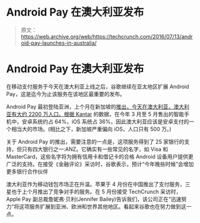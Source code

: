 # Android Pay 在澳大利亚发布

> 原文：<https://web.archive.org/web/https://techcrunch.com/2016/07/13/android-pay-launches-in-australia/>

# Android Pay 在澳大利亚发布

在移动支付服务于今天在澳大利亚上线之后，谷歌继续在亚太地区扩展 Android Pay，这是迄今为止该服务在该地区最重要的发布。

Android Pay 最初登陆亚洲，上个月在新加坡的[推出，今天在澳大利亚，澳大利亚有大约 2200 万人口。](https://web.archive.org/web/20230227122604/https://asia.googleblog.com/2016/06/tap-pay-islandwide-android-pay-arrives.html)[根据 Kantar](https://web.archive.org/web/20230227122604/http://www.kantarworldpanel.com/global/News/Android-Share-Tops-75-in-Europes-Largest-Markets) 的数据，在今年 3 月至 5 月售出的智能手机中，安卓系统约占 64%，iOS 系统占 36%，因此澳大利亚应该是安卓支付的一个相当大的市场。(相比之下，新加坡严重偏向 iOS，人口只有 500 万。)

关于 Android Pay 的推出，需要注意的一点是，这项服务得到了 25 家银行的支持，但只有四大银行之一:ANZ。它确实有一些常见的名字，如 Visa 和 MasterCard，这些名字将为拥有信用卡和借记卡的合格 Android 设备用户提供更广泛的支持。在接受《金融评论》采访时，谷歌表示，预计“今年晚些时候”会增加更多银行合作伙伴

澳大利亚作为移动钱包市场正在升温。苹果于 4 月份在中国推出了支付服务，三星也于上个月推出了竞争对手的服务。在 5 月份接受 TechCrunch 采访时，Apple Pay 副总裁詹妮弗·贝利(Jennifer Bailey)告诉我们，该公司正在“迅速努力”将这项服务扩展到亚洲、欧洲和世界其他地区。看起来谷歌也在努力做到这一点。